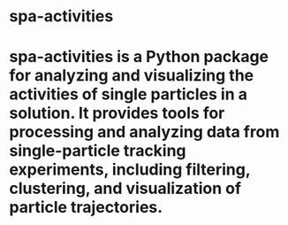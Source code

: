 # spa-activities

# spa-activities is a Python package for analyzing and visualizing the activities of single particles in a solution. It provides tools for processing and analyzing data from single-particle tracking experiments, including filtering, clustering, and visualization of particle trajectories.